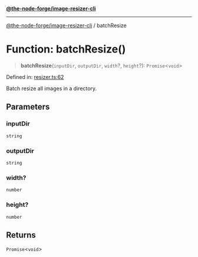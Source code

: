 [**@the-node-forge/image-resizer-cli**](../README.md)

---

[@the-node-forge/image-resizer-cli](../globals.md) / batchResize

# Function: batchResize()

> **batchResize**(`inputDir`, `outputDir`, `width`?, `height`?): `Promise`\<`void`\>

Defined in:
[resizer.ts:62](https://github.com/The-Node-Forge/image-resizer-cli/blob/3516744fc1de767ca36fafd57c7d2b23a0c4172e/src/resizer.ts#L62)

Batch resize all images in a directory.

## Parameters

### inputDir

`string`

### outputDir

`string`

### width?

`number`

### height?

`number`

## Returns

`Promise`\<`void`\>
